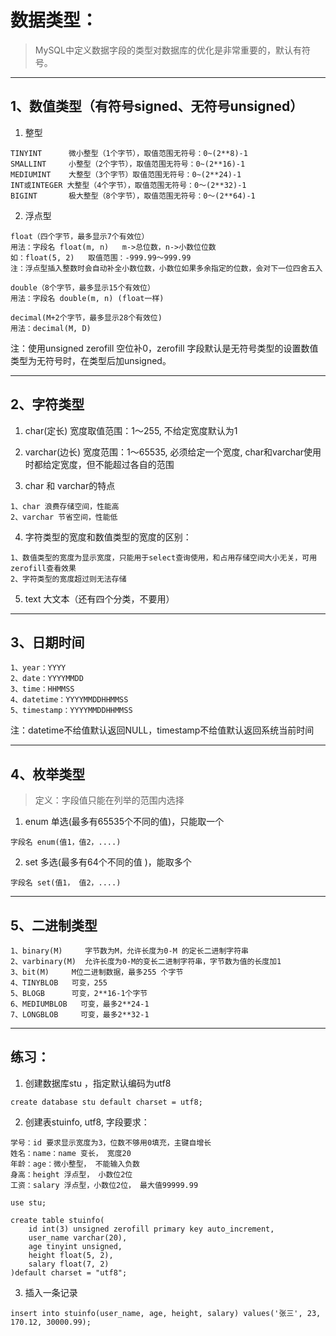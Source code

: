 # 数据类型：
> MySQL中定义数据字段的类型对数据库的优化是非常重要的，默认有符号。
---


## 1、数值类型（有符号signed、无符号unsigned）

1. 整型
```
TINYINT      微小整型（1个字节），取值范围无符号：0~(2**8)-1
SMALLINT     小整型（2个字节），取值范围无符号：0~(2**16)-1
MEDIUMINT    大整型（3个字节）取值范围无符号：0~(2**24)-1
INT或INTEGER 大整型（4个字节），取值范围无符号：0～(2**32)-1
BIGINT       极大整型（8个字节），取值范围无符号：0～(2**64)-1
```

2. 浮点型
```
float（四个字节，最多显示7个有效位）
用法：字段名 float(m, n)   m->总位数，n->小数位位数
如：float(5, 2)   取值范围：-999.99～999.99
注：浮点型插入整数时会自动补全小数位数，小数位如果多余指定的位数，会对下一位四舍五入

double（8个字节，最多显示15个有效位）
用法：字段名 double(m, n) (float一样)

decimal(M+2个字节，最多显示28个有效位)
用法：decimal(M, D)
```

注：使用unsigned zerofill 空位补0，zerofill 字段默认是无符号类型的设置数值类型为无符号时，在类型后加unsigned。

---


## 2、字符类型
1. char(定长) 宽度取值范围：1～255, 不给定宽度默认为1

2. varchar(边长) 宽度范围：1～65535, 必须给定一个宽度, char和varchar使用时都给定宽度，但不能超过各自的范围

3. char 和 varchar的特点
```
1、char 浪费存储空间，性能高
2、varchar 节省空间，性能低
```

4. 字符类型的宽度和数值类型的宽度的区别：
```
1、数值类型的宽度为显示宽度，只能用于select查询使用，和占用存储空间大小无关，可用zerofill查看效果
2、字符类型的宽度超过则无法存储
```

5. text 大文本（还有四个分类，不要用）
---


## 3、日期时间
    1、year：YYYY
    2、date：YYYYMMDD
    3、time：HHMMSS
    4、datetime：YYYYMMDDHHMMSS
    5、timestamp：YYYYMMDDHHMMSS

注：datetime不给值默认返回NULL，timestamp不给值默认返回系统当前时间

---


## 4、枚举类型
> 定义：字段值只能在列举的范围内选择

1. enum 单选(最多有65535个不同的值)，只能取一个
```
字段名 enum(值1，值2，....)
```

2. set 多选(最多有64个不同的值 )，能取多个
```
字段名 set(值1， 值2，....)
```
---


## 5、二进制类型
    1、binary(M)     字节数为M，允许长度为0-M 的定长二进制字符串
    2、varbinary(M)  允许长度为0-M的变长二进制字符串，字节数为值的长度加1
    3、bit(M)     M位二进制数据，最多255 个字节
    4、TINYBLOB   可变，255
    5、BLOGB      可变，2**16-1个字节
    6、MEDIUMBLOB   可变，最多2**24-1
    7、LONGBLOB     可变，最多2**32-1
---


## 练习：

1. 创建数据库stu ，指定默认编码为utf8
```
create database stu default charset = utf8;
```

2. 创建表stuinfo, utf8, 字段要求：
```
学号：id 要求显示宽度为3，位数不够用0填充，主键自增长
姓名：name：name 变长， 宽度20
年龄：age：微小整型， 不能输入负数
身高：height 浮点型， 小数位2位
工资：salary 浮点型，小数位2位， 最大值99999.99

use stu;

create table stuinfo(
    id int(3) unsigned zerofill primary key auto_increment,
    user_name varchar(20),
    age tinyint unsigned,
    height float(5, 2),
    salary float(7, 2)
)default charset = "utf8";
```

3. 插入一条记录
```
insert into stuinfo(user_name, age, height, salary) values('张三', 23, 170.12, 30000.99);
```
